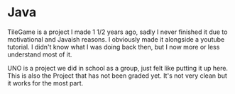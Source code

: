 # Java

TileGame is a project I made 1 1/2 years ago, sadly I never finished it due to motivational and Javaish reasons.  I obviously made it alongside a youtube tutorial. I didn't know what I was doing back then, but I now more or less understand most of it.

UNO is a project we did in school as a group, just felt like putting it up here. This is also the Project that has not been graded yet. It's not very clean but it works for the most part.
